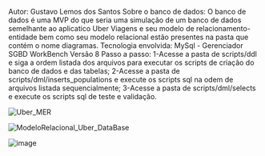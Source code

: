 Autor: Gustavo Lemos dos Santos
Sobre o banco de dados:
 O banco de dados é uma MVP do que seria uma simulação de um banco de dados semelhante ao aplicatico Uber Viagens e seu
modelo de relacionamento-entidade bem como seu modelo relacional estão presentes na pasta que contém o nome diagramas.
Tecnologia envolvida:
 MySql - Gerenciador SGBD WorkBench Versão 8 
Passo a passo: 
 1-Acesse a pasta de scripts/ddl e siga a ordem listada dos arquivos para executar os scripts de criação do banco de dados e das tabelas;
 2-Acesse a pasta de scripts/dml/inserts_populations e execute os scripts sql na odem de arquivos listada sequencialmente;
 3-Acesse a pasta de scripts/dml/selects e execute os scripts sql de teste e validação. 
 
 ![Uber_MER](https://user-images.githubusercontent.com/57879409/144874678-595e6568-eefb-4b70-8ed2-beacb6d6d16e.png)

![ModeloRelacional_Uber_DataBase](https://user-images.githubusercontent.com/57879409/144874776-fa75a270-3173-4231-a02d-c71961543468.png)


![image](https://user-images.githubusercontent.com/57879409/144874967-77ff0a65-5fb0-4017-8aa1-02ba9b8a5c8b.png)
